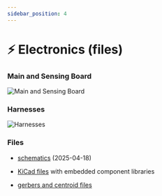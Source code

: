 ```yaml
---
sidebar_position: 4
---
```


# ⚡ Electronics (files)

### Main and Sensing Board

![Main and Sensing Board](@site/static/files/electronics/boards.jpg)

### Harnesses

![Harnesses](@site/static/files/electronics/harnesses.jpg)

### Files

- [schematics](https://github.com/MIT-Senseable-City-Lab/flatburn-lte/blob/main/hardware/electronics/Doc/Flatburn_V4_schematic.pdf) (2025-04-18)

- [KiCad files](https://github.com/MIT-Senseable-City-Lab/flatburn-lte/tree/main/hardware/electronics) with embedded component libraries

- [gerbers and centroid files](https://github.com/MIT-Senseable-City-Lab/flatburn-lte/tree/main/hardware/Production/Gerber%20and%20drill)

